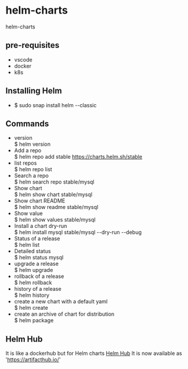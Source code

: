 # helm-charts
helm-charts

## pre-requisites
- vscode
- docker
- k8s

## Installing Helm
- $ sudo snap install helm --classic

## Commands
- version </br> $ helm version
- Add a repo </br> $ helm repo add stable https://charts.helm.sh/stable
- list repos </br> $ helm repo list
- Search a repo </br> $ helm search repo stable/mysql
- Show chart </br> $ helm show chart stable/mysql
- Show chart README </br> $ helm show readme stable/mysql
- Show value </br> $ helm show values stable/mysql
- Install a chart dry-run </br> $ helm install mysql stable/mysql --dry-run --debug
- Status of a release </br> $ helm list
- Detailed status</br> $ helm status mysql
- upgrade a release </br> $ helm upgrade
- rollback of a release </br> $ helm rollback
- history of a release </br> $ helm history
- create a new chart with a default yaml </br> $ helm create
- create an archive of chart for distribution </br> $ helm package

## Helm Hub
It is like a dockerhub but for Helm charts
[Helm Hub](https://hub.helm.sh)
It is now available as 'https://artifacthub.io/'

